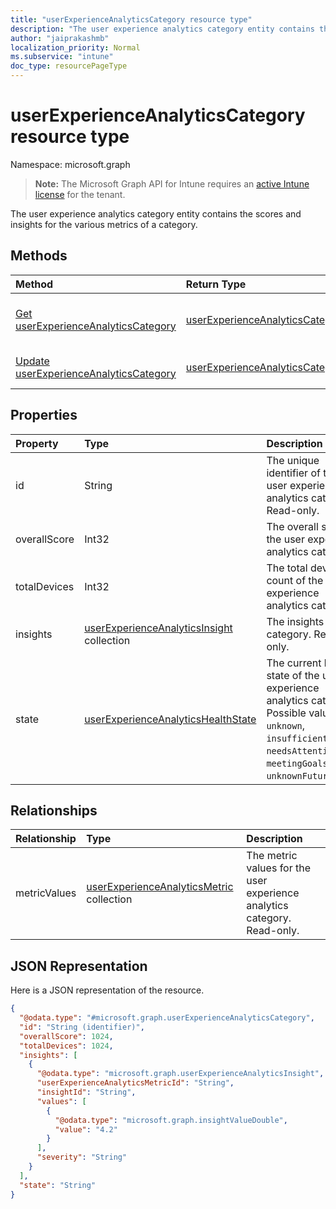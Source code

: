 ```yaml
---
title: "userExperienceAnalyticsCategory resource type"
description: "The user experience analytics category entity contains the scores and insights for the various metrics of a category."
author: "jaiprakashmb"
localization_priority: Normal
ms.subservice: "intune"
doc_type: resourcePageType
---
```


# userExperienceAnalyticsCategory resource type

Namespace: microsoft.graph

> **Note:** The Microsoft Graph API for Intune requires an [active Intune license](https://go.microsoft.com/fwlink/?linkid=839381) for the tenant.

The user experience analytics category entity contains the scores and insights for the various metrics of a category.

## Methods
|Method|Return Type|Description|
|:---|:---|:---|
|[Get userExperienceAnalyticsCategory](../api/intune-devices-userexperienceanalyticscategory-get.md)|[userExperienceAnalyticsCategory](../resources/intune-devices-userexperienceanalyticscategory.md)|Read properties and relationships of the [userExperienceAnalyticsCategory](../resources/intune-devices-userexperienceanalyticscategory.md) object.|
|[Update userExperienceAnalyticsCategory](../api/intune-devices-userexperienceanalyticscategory-update.md)|[userExperienceAnalyticsCategory](../resources/intune-devices-userexperienceanalyticscategory.md)|Update the properties of a [userExperienceAnalyticsCategory](../resources/intune-devices-userexperienceanalyticscategory.md) object.|

## Properties
|Property|Type|Description|
|:---|:---|:---|
|id|String|The unique identifier of the user experience analytics category. Read-only.|
|overallScore|Int32|The overall score of the user experience analytics category.|
|totalDevices|Int32|The total device count of the user experience analytics category.|
|insights|[userExperienceAnalyticsInsight](../resources/intune-devices-userexperienceanalyticsinsight.md) collection|The insights for the category. Read-only.|
|state|[userExperienceAnalyticsHealthState](../resources/intune-devices-userexperienceanalyticshealthstate.md)|The current health state of the user experience analytics category. Possible values are: `unknown`, `insufficientData`, `needsAttention`, `meetingGoals`, `unknownFutureValue`.|

## Relationships
|Relationship|Type|Description|
|:---|:---|:---|
|metricValues|[userExperienceAnalyticsMetric](../resources/intune-devices-userexperienceanalyticsmetric.md) collection|The metric values for the user experience analytics category. Read-only.|

## JSON Representation
Here is a JSON representation of the resource.
<!-- {
  "blockType": "resource",
  "keyProperty": "id",
  "@odata.type": "microsoft.graph.userExperienceAnalyticsCategory"
}
-->
``` json
{
  "@odata.type": "#microsoft.graph.userExperienceAnalyticsCategory",
  "id": "String (identifier)",
  "overallScore": 1024,
  "totalDevices": 1024,
  "insights": [
    {
      "@odata.type": "microsoft.graph.userExperienceAnalyticsInsight",
      "userExperienceAnalyticsMetricId": "String",
      "insightId": "String",
      "values": [
        {
          "@odata.type": "microsoft.graph.insightValueDouble",
          "value": "4.2"
        }
      ],
      "severity": "String"
    }
  ],
  "state": "String"
}
```
